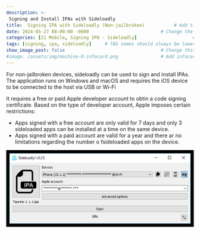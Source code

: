 ```yaml
---
description: >-
 Signing and Install IPAs with Sideloadly
title:  Signing IPA with Sideloadly (Non-jailbroken)           # Add title here
date: 2024-05-27 08:00:00 -0600                           # Change the date to match completion date
categories: [21 Mobile, Signing IPA - Sideloadly]                     # Change Templates to Writeup
tags: [signing, ipa, sideloadly]     # TAG names should always be lowercase; replace template with writeup, and add relevant tags
show_image_post: false                                    # Change this to true
#image: /assets/img/machine-0-infocard.png                # Add infocard image here for post preview image
---
```


For non-jailbroken devices, sideloadly can be used to sign and install IPAs. The application runs on Windows and macOS and requires the iOS device to be connected to the host via USB or Wi-Fi

It requires a free or paid Apple developer account to obtin a code signing certificate. Based on the type of developer account, Apple imposes certain restrictions:

* Apps signed with a free account are only valid for 7 days and only 3 sideloaded apps can be installed at a time on the same device.
* Apps signed with a paid account are valid for a year and there ar no limitations regarding the number o fsideloaded apps on the device.

![Sideloadly](/assets/img/Pasted-image-20240527205621.png)
